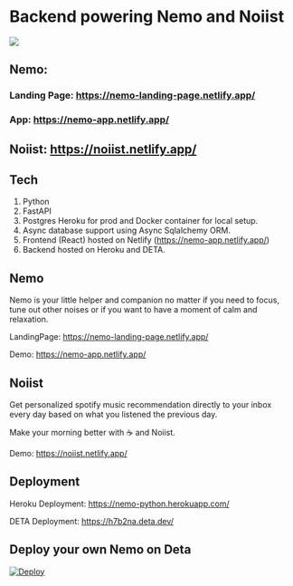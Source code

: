 # Backend powering Nemo and Noiist

<img src="https://nemo-landing-page.netlify.app/images/happy_music.svg" />

## Nemo:

### Landing Page: https://nemo-landing-page.netlify.app/

### App: https://nemo-app.netlify.app/

## Noiist: https://noiist.netlify.app/

## Tech

1. Python
2. FastAPI
3. Postgres Heroku for prod and Docker container for local setup.
4. Async database support using Async Sqlalchemy ORM.
5. Frontend (React) hosted on Netlify (https://nemo-app.netlify.app/)
6. Backend hosted on Heroku and DETA.

## Nemo

Nemo is your little helper and companion no matter if you need to focus, tune out other noises or if you want to have a moment of calm and relaxation.

LandingPage: https://nemo-landing-page.netlify.app/

Demo: https://nemo-app.netlify.app/

## Noiist

Get personalized spotify music recommendation directly to your inbox every day based on what you listened the previous day.

Make your morning better with ☕ and Noiist.

Demo: https://noiist.netlify.app/

## Deployment

Heroku Deployment:
https://nemo-python.herokuapp.com/

DETA Deployment:
https://h7b2na.deta.dev/

## Deploy your own Nemo on Deta

[![Deploy](https://button.deta.dev/1/svg)](https://go.deta.dev/deploy?repo=https://github.com/harshitsinghai77/nemo-backend)
